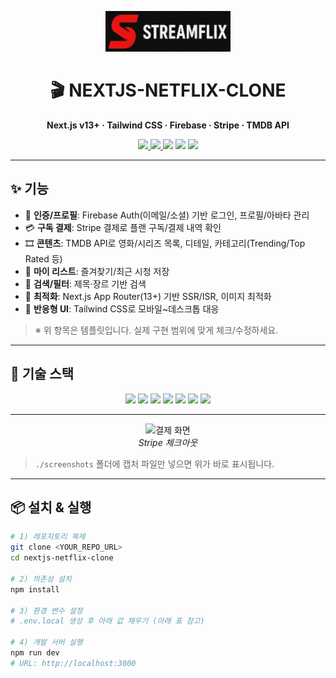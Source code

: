 <!-- BANNER -->
<p align="center">
  <img src="./public/stream.jpg" alt="stream Clone Banner" width="200px" />
</p>

<h1 align="center">🎬 NEXTJS-NETFLIX-CLONE</h1>
<p align="center">
  <b>Next.js v13+ · Tailwind CSS · Firebase · Stripe · TMDB API</b>
</p>

<p align="center">
  <a href="<!-- 배포 URL 넣기 -->">
    <img src="https://img.shields.io/badge/Live-Demo-blue?logo=vercel&logoColor=white" />
  </a>
  <a href="<!-- GitHub 저장소 URL 넣기 -->">
    <img src="https://img.shields.io/github/stars/choidy180/nextjs-netflix-clone?style=social" />
  </a>
  <img src="https://img.shields.io/github/license/choidy180/nextjs-netflix-clone?color=brightgreen" />
  <img src="https://img.shields.io/badge/PRs-welcome-yellow?logo=github" />
  <img src="https://img.shields.io/badge/Made%20with-❤️-ff69b4" />
</p>

---

## ✨ 기능
- 🔐 **인증/프로필**: Firebase Auth(이메일/소셜) 기반 로그인, 프로필/아바타 관리
- 💳 **구독 결제**: Stripe 결제로 플랜 구독/결제 내역 확인
- 🎞️ **콘텐츠**: TMDB API로 영화/시리즈 목록, 디테일, 카테고리(Trending/Top Rated 등)
- 🧡 **마이 리스트**: 즐겨찾기/최근 시청 저장
- 🔎 **검색/필터**: 제목·장르 기반 검색
- 🚀 **최적화**: Next.js App Router(13+) 기반 SSR/ISR, 이미지 최적화
- 📱 **반응형 UI**: Tailwind CSS로 모바일~데스크톱 대응

> ※ 위 항목은 템플릿입니다. 실제 구현 범위에 맞게 체크/수정하세요.

---

## 🧰 기술 스택
<p align="center">
  <img src="https://img.shields.io/badge/Next.js-000?style=flat-square&logo=next.js&logoColor=white" />
  <img src="https://img.shields.io/badge/Tailwind%20CSS-06B6D4?style=flat-square&logo=tailwindcss&logoColor=white" />
  <img src="https://img.shields.io/badge/Firebase-FFCA28?style=flat-square&logo=firebase&logoColor=white" />
  <img src="https://img.shields.io/badge/Stripe-635BFF?style=flat-square&logo=stripe&logoColor=white" />
  <img src="https://img.shields.io/badge/TMDB%20API-01B4E4?style=flat-square&logo=themoviedatabase&logoColor=white" />
  <img src="https://img.shields.io/badge/TypeScript-3178C6?style=flat-square&logo=typescript&logoColor=white" />
  <img src="https://img.shields.io/badge/Vercel-000?style=flat-square&logo=vercel&logoColor=white" />
</p>

---

<p align="center">
  <img src="./screenshots/checkout.png" alt="결제 화면" width="720" />
  <br />
  <em>Stripe 체크아웃</em>
</p>

> `./screenshots` 폴더에 캡처 파일만 넣으면 위가 바로 표시됩니다.

---

## 📦 설치 & 실행
```bash
# 1) 레포지토리 복제
git clone <YOUR_REPO_URL>
cd nextjs-netflix-clone

# 2) 의존성 설치
npm install

# 3) 환경 변수 설정
# .env.local 생성 후 아래 값 채우기 (아래 표 참고)

# 4) 개발 서버 실행
npm run dev
# URL: http://localhost:3000
